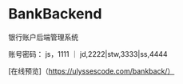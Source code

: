 # BankBackend

银行账户后端管理系统

账号密码：
js，1111 ｜ jd,2222|stw,3333|ss,4444

[在线预览]（https://ulyssescode.com/bankback/）
